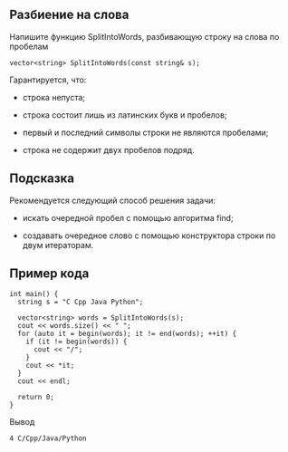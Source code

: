 Разбиение на слова
------------------

Напишите функцию SplitIntoWords, разбивающую строку на слова по пробелам

~~~~~~~~~~~~~~~~~~~~~~~~~~~~~~~~~~~~~~~~~~~~~~~~~~~~~~~~~~~~~~~~~~~~~~~~~~~~~~~~
vector<string> SplitIntoWords(const string& s);
~~~~~~~~~~~~~~~~~~~~~~~~~~~~~~~~~~~~~~~~~~~~~~~~~~~~~~~~~~~~~~~~~~~~~~~~~~~~~~~~

Гарантируется, что:

-   строка непуста;

-   строка состоит лишь из латинских букв и пробелов;

-   первый и последний символы строки не являются пробелами;

-   строка не содержит двух пробелов подряд.

Подсказка
---------

Рекомендуется следующий способ решения задачи:

-   искать очередной пробел с помощью алгоритма find;

-   создавать очередное слово с помощью конструктора строки по двум итераторам.

Пример кода
-----------

~~~~~~~~~~~~~~~~~~~~~~~~~~~~~~~~~~~~~~~~~~~~~~~~~~~~~~~~~~~~~~~~~~~~~~~~~~~~~~~~
int main() {
  string s = "C Cpp Java Python";

  vector<string> words = SplitIntoWords(s);
  cout << words.size() << " ";
  for (auto it = begin(words); it != end(words); ++it) {
    if (it != begin(words)) {
      cout << "/";
    }
    cout << *it;
  }
  cout << endl;
  
  return 0;
}
~~~~~~~~~~~~~~~~~~~~~~~~~~~~~~~~~~~~~~~~~~~~~~~~~~~~~~~~~~~~~~~~~~~~~~~~~~~~~~~~

Вывод

~~~~~~~~~~~~~~~~~~~~~~~~~~~~~~~~~~~~~~~~~~~~~~~~~~~~~~~~~~~~~~~~~~~~~~~~~~~~~~~~
4 С/Cpp/Java/Python
~~~~~~~~~~~~~~~~~~~~~~~~~~~~~~~~~~~~~~~~~~~~~~~~~~~~~~~~~~~~~~~~~~~~~~~~~~~~~~~~
